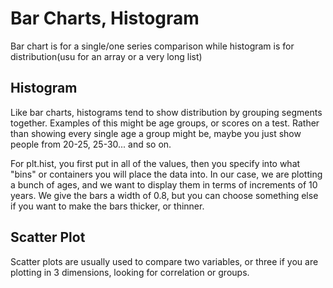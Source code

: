 # Bar Charts, Histogram

Bar chart is for a single/one series comparison while histogram is for distribution(usu for an array or a very long list)

## Histogram

 Like bar charts, histograms tend to show distribution by grouping segments together. Examples of this might be age groups, or scores on a test. Rather than showing every single age a group might be, maybe you just show people from 20-25, 25-30... and so on. 

For plt.hist, you first put in all of the values, then you specify into what "bins" or containers you will place the data into. In our case, we are plotting a bunch of ages, and we want to display them in terms of increments of 10 years. We give the bars a width of 0.8, but you can choose something else if you want to make the bars thicker, or thinner.

## Scatter Plot
Scatter plots are usually used to compare two variables, 
or three if you are plotting in 3 dimensions, looking for 
correlation or groups.